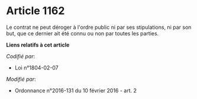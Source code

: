 # Article 1162

Le contrat ne peut déroger à l'ordre public ni par ses stipulations, ni par son but, que ce dernier ait été connu ou non par
toutes les parties.

**Liens relatifs à cet article**

_Codifié par_:

  - Loi n°1804-02-07

_Modifié par_:

  - Ordonnance n°2016-131 du 10 février 2016 - art. 2
